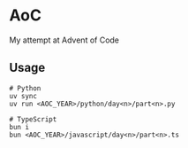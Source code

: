 # AoC

My attempt at Advent of Code

## Usage

```shell
# Python
uv sync
uv run <AOC_YEAR>/python/day<n>/part<n>.py

# TypeScript
bun i
bun <AOC_YEAR>/javascript/day<n>/part<n>.ts
```
